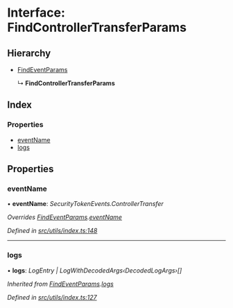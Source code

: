 # Interface: FindControllerTransferParams

## Hierarchy

* [FindEventParams](_utils_index_.findeventparams.md)

  ↳ **FindControllerTransferParams**

## Index

### Properties

* [eventName](_utils_index_.findcontrollertransferparams.md#eventname)
* [logs](_utils_index_.findcontrollertransferparams.md#logs)

## Properties

###  eventName

• **eventName**: *SecurityTokenEvents.ControllerTransfer*

*Overrides [FindEventParams](_utils_index_.findeventparams.md).[eventName](_utils_index_.findeventparams.md#eventname)*

*Defined in [src/utils/index.ts:148](https://github.com/PolymathNetwork/polymath-sdk/blob/ade5412/src/utils/index.ts#L148)*

___

###  logs

• **logs**: *LogEntry | LogWithDecodedArgs‹DecodedLogArgs›[]*

*Inherited from [FindEventParams](_utils_index_.findeventparams.md).[logs](_utils_index_.findeventparams.md#logs)*

*Defined in [src/utils/index.ts:127](https://github.com/PolymathNetwork/polymath-sdk/blob/ade5412/src/utils/index.ts#L127)*
